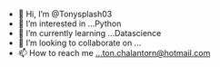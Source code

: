 - 👋 Hi, I’m @Tonysplash03
- 👀 I’m interested in ...Python
- 🌱 I’m currently learning ...Datascience
- 💞️ I’m looking to collaborate on ...
- 📫 How to reach me ...ton.chalantorn@hotmail.com

<!---
Tonysplash03/Tonysplash03 is a ✨ special ✨ repository because its `README.md` (this file) appears on your GitHub profile.
You can click the Preview link to take a look at your changes.
--->
